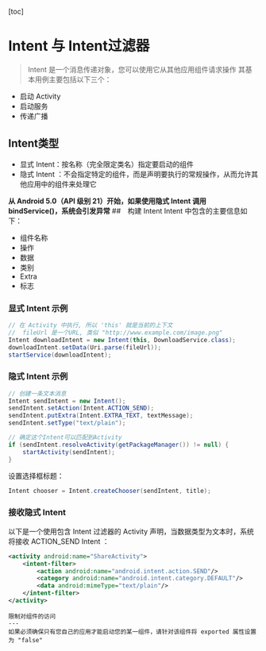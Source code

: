 [toc]
# Intent 与 Intent过滤器
> Intent 是一个消息传递对象，您可以使用它从其他应用组件请求操作
其基本用例主要包括以下三个：
- 启动 Activity
- 启动服务
- 传递广播
## Intent类型
- 显式 Intent：按名称（完全限定类名）指定要启动的组件
- 隐式 Intent ：不会指定特定的组件，而是声明要执行的常规操作，从而允许其他应用中的组件来处理它

**从 Android 5.0（API 级别 21）开始，如果使用隐式 Intent 调用 bindService()，系统会引发异常**
##　构建 Intent
Intent 中包含的主要信息如下：
- 组件名称
- 操作
- 数据
- 类别
- Extra
- 标志
### 显式 Intent 示例
```java
// 在 Activity 中执行, 所以 'this' 就是当前的上下文
//  fileUrl 是一个URL, 类似 "http://www.example.com/image.png"
Intent downloadIntent = new Intent(this, DownloadService.class);
downloadIntent.setData(Uri.parse(fileUrl));
startService(downloadIntent);
```
### 隐式 Intent 示例
```java
// 创建一条文本消息
Intent sendIntent = new Intent();
sendIntent.setAction(Intent.ACTION_SEND);
sendIntent.putExtra(Intent.EXTRA_TEXT, textMessage);
sendIntent.setType("text/plain");

// 确定这个Intent可以匹配到Activity
if (sendIntent.resolveActivity(getPackageManager()) != null) {
    startActivity(sendIntent);
}
```
设置选择框标题：
```java
Intent chooser = Intent.createChooser(sendIntent, title);
```
### 接收隐式 Intent
以下是一个使用包含 Intent 过滤器的 Activity 声明，当数据类型为文本时，系统将接收 ACTION_SEND Intent ：
```xml
<activity android:name="ShareActivity">
    <intent-filter>
        <action android:name="android.intent.action.SEND"/>
        <category android:name="android.intent.category.DEFAULT"/>
        <data android:mimeType="text/plain"/>
    </intent-filter>
</activity>
```
```
限制对组件的访问
---
如果必须确保只有您自己的应用才能启动您的某一组件，请针对该组件将 exported 属性设置为 "false"
```
